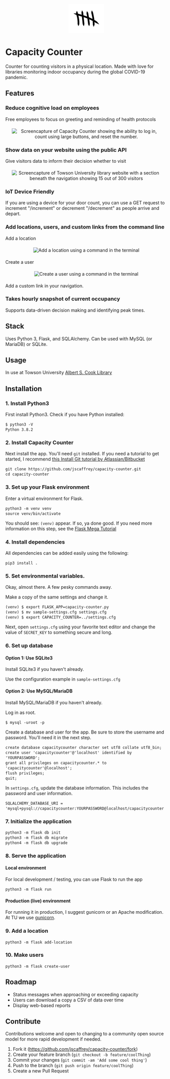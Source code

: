 <div align="center">
   <img src="https://raw.githubusercontent.com/jscaffrey/capacity-counter/main/app/static/images/logo-hero.png" alt="" />
</div>

# Capacity Counter
Counter for counting visitors in a physical location. Made with love for libraries monitoring indoor occupancy during the global COVID-19 pandemic.

## Features

### Reduce cognitive load on employees
Free employees to focus on greeting and reminding of health protocols
<div align="center" style="margin: 20px;">
<img src="http://juliacaffrey.com/dist/img/screencapture.gif" alt="Screencapture of Capacity Counter showing the ability to log in, count using large buttons, and reset the number." />
</div>

### Show data on your website using the public API
Give visitors data to inform their decision whether to visit
<div align="center" style="margin: 20px;">
<img src="http://juliacaffrey.com/dist/img/screenshot-occupancy.png" alt="Screencapture of Towson University library website with a section beneath the navigation showing 15 out of 300 visitors" height="450px" />
</div>

### IoT Device Friendly
If you are using a device for your door count, you can use a GET request to increment "/increment" or decrement "/decrement" as people arrive and depart.

### Add locations, users, and custom links from the command line
Add a location

<div align="center" style="margin: 20px;">
<img src="https://juliacaffrey.com/dist/img/add-location.gif" alt="Add a location using a command in the terminal"/>
</div>

Create a user

<div align="center" style="margin: 20px;">
<img src="https://juliacaffrey.com/dist/img/create-user.gif" alt="Create a user using a command in the terminal"/>
</div>

Add a custom link in your navigation.

### Takes hourly snapshot of current occupancy
Supports data-driven decision making and identifying peak times.

## Stack
Uses Python 3, Flask, and SQLAlchemy. Can be used with MySQL (or MariaDB) or SQLite.

## Usage
In use at Towson University [Albert S. Cook Library](https://libraries.towson.edu)

## Installation
### 1. Install Python3
First install Python3. Check if you have Python installed:

```
$ python3 -V
Python 3.8.2
```

### 2. Install Capacity Counter
Next install the app. You'll need `git` installed. If you need a tutorial to get started, I recommend [this Install Git tutorial by Atlassian/Bitbucket](https://www.atlassian.com/git/tutorials/install-git)
```
git clone https://github.com/jscaffrey/capacity-counter.git
cd capacity-counter
```

### 3. Set up your Flask environment
Enter a virtual environment for Flask.
```
python3 -m venv venv
source venv/bin/activate
```
You should see: `(venv)` appear. If so, ya done good.
If you need more information on this step, see the [Flask Mega Tutorial](https://blog.miguelgrinberg.com/post/the-flask-mega-tutorial-part-i-hello-world)

### 4. Install dependencies
All dependencies can be added easily using the following:
```
pip3 install .
```

### 5. Set environmental variables.
Okay, almost there. A few pesky commands away.

Make a copy of the same settings and change it.
```
(venv) $ export FLASK_APP=capacity-counter.py
(venv) $ mv sample-settings.cfg settings.cfg
(venv) $ export CAPACITY_COUNTER=../settings.cfg
```

Next, open `settings.cfg` using your favorite text editor and change the value of `SECRET_KEY` to something secure and long.

### 6. Set up database

#### Option 1: Use SQLite3
Install SQLite3 if you haven't already.

Use the configuration example in `sample-settings.cfg`

#### Option 2: Use MySQL/MariaDB
Install MySQL/MariaDB if you haven't already.

Log in as root.
```
$ mysql -uroot -p
```
Create a database and user for the app. Be sure to store the username and password. You'll need it in the next step.

```
create database capacitycounter character set utf8 collate utf8_bin;
create user 'capacitycounter'@'localhost' identified by 'YOURPASSWORD';
grant all privileges on capacitycounter.* to 'capacitycounter'@localhost';
flush privileges;
quit;
```

In `settings.cfg`, update the database information. This includes the password and user information.
```
SQLALCHEMY_DATABASE_URI = 'mysql+pysql://capacitycounter:YOURPASSWORD@localhost/capacitycounter
```

### 7. Initialize the application

```
python3 -m flask db init
python3 -m flask db migrate
python4 -m flask db upgrade
```

### 8. Serve the application

#### Local environment
For local development / testing, you can use Flask to run the app
```
python3 -m flask run
```

#### Production (live) environment
For running it in production, I suggest gunicorn or an Apache modification. At TU we use [gunicorn](https://pypi.org/project/gunicorn/).

### 9. Add a location

```
python3 -m flask add-location
```
### 10. Make users

```
python3 -m flask create-user
```

## Roadmap
- Status messages when approaching or exceeding capacity
- Users can download a copy a CSV of data over time
- Display web-based reports

## Contribute
Contributions welcome and open to changing to a community open source model for more rapid development if needed.
1. Fork it (<https://github.com/jscaffrey/capacity-counter/fork>)
2. Create your feature branch (`git checkout -b feature/coolThing`)
3. Commit your changes (`git commit -am 'Add some cool thing'`)
4. Push to the branch (`git push origin feature/coolThing`)
5. Create a new Pull Request
